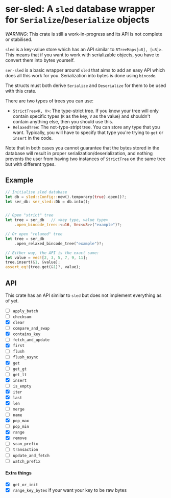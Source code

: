 # ser-sled: A `sled` database wrapper for `Serialize`/`Deserialize` objects

*WARNING*: This crate is still a work-in-progress and its API is not complete or stabilised.

`sled` is a key-value store which has an API similar to `BTreeMap<[u8], [u8]>`.
This means that if you want to work with serializable objects, you have to convert
them into bytes yourself.

`ser-sled` is a basic wrapper around `sled` that aims to add an easy API which
does all this work for you. Serialization into bytes is done using `bincode`.

The structs must both derive `Serialize` and `Deserialize` for them to be used with
this crate.

There are two types of trees you can use:

- `StrictTree<K, V>`: The type-strict tree. If you know your tree will only contain 
specific types (`K` as the key, `V` as the value) and shouldn't contain anything else, then you should use this.
- `RelaxedTree`: The not-type-stript tree. You can store any type that you want. Typically,
you will have to specify that type you're trying to `get` or `insert` in the code.

Note that in both cases you cannot guarantee that the bytes stored in the database will result
in proper serialization/deserialization, and nothing prevents the user from having two instances of `StrictTree`
on the same tree but with different types.

## Example

```rust
// Initialise sled database
let db = sled::Config::new().temporary(true).open()?;
let ser_db: ser_sled::Db = db.into();


// Open "strict" tree
let tree = ser_db   // <key type, value type>
    .open_bincode_tree::<u16, Vec<u8>>("example")?;

// Or open "relaxed" tree
let tree = ser_db
    .open_relaxed_bincode_tree("example")?;

// Either way, the API is the exact same:
let value = vec![2, 3, 5, 7, 9, 11];
tree.insert(&1, &value);
assert_eq!(tree.get(&1)?, value);
```

## API

This crate has an API similar to `sled` but does not implement everything as of yet.

- [ ] `apply_batch`
- [ ] `checksum`
- [x] `clear`
- [ ] `compare_and_swap`
- [x] `contains_key`
- [ ] `fetch_and_update`
- [x] `first`
- [ ] `flush`
- [ ] `flush_async`
- [x] `get`
- [ ] `get_gt`
- [ ] `get_lt`
- [x] `insert`
- [ ] `is_empty`
- [x] `iter`
- [x] `last`
- [x] `len`
- [ ] `merge`
- [ ] `name`
- [x] `pop_max`
- [ ] `pop_min`
- [x] `range`
- [x] `remove`
- [ ] `scan_prefix`
- [ ] `transaction`
- [ ] `update_and_fetch`
- [ ] `watch_prefix`

#### Extra things

- [x] `get_or_init`
- [x] `range_key_bytes` if your want your key to be raw bytes